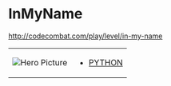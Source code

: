 # InMyName 

http://codecombat.com/play/level/in-my-name
<table>
<tr>
<td>

![Hero Picture](hero.png?raw=true "Hero Picture")

</td>
<td>
<ul>
<li>

[PYTHON](InMyName.py)

</li>
</td>
</tr>
<table>